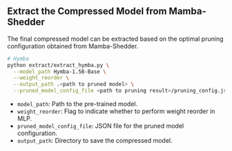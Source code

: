 ## Extract the Compressed Model from Mamba-Shedder

The final compressed model can be extracted based on the optimal pruning configuration obtained from Mamba-Shedder.

```bash
# Hymba
python extract/extract_hymba.py \
  --model_path Hymba-1.5B-Base \
  --weight_reorder \
  --output_path .<path to pruned model> \
  --pruned_model_config_file <path to pruning result>/pruning_config.json # Or specify the config file of a pruning step from the `pruned_model_configs` folder, e.g., <path to pruning result>/pruned_model_configs/config.mlp_width.${eval_step}.json

```

- `model_path`: Path to the pre-trained model.
- `weight_reorder`: Flag to indicate whether to perform weight reorder in MLP.
- `pruned_model_config_file`: JSON file for the pruned model configuration.
- `output_path`: Directory to save the compressed model.
